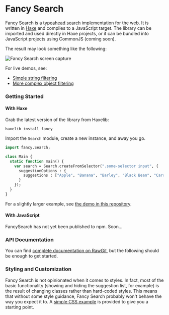 # Fancy Search

Fancy Search is a [typeahead search](https://en.wikipedia.org/wiki/Incremental_search) implementation for the web. It is written in [Haxe](http://haxe.org/) and compiles to a JavaScript target. The library can be imported and used directly in Haxe projects, or it can be bundled into JavaScript projects using CommonJS (coming soon).

The result may look something like the following:

![Fancy Search screen capture](https://cloud.githubusercontent.com/assets/1105543/10721933/85faa584-7b70-11e5-8407-3b451bacdb9d.gif)

For live demos, see:

- [Simple string filtering](https://rawgit.com/mlms13/FancySearch/master/demo/00.string-list/www/index.html)
- [More complex object filtering](https://rawgit.com/mlms13/FancySearch/master/demo/01.search-objects/www/index.html)

### Getting Started

#### With Haxe

Grab the latest version of the library from Haxelib:

```
haxelib install fancy
```

Import the `Search` module, create a new instance, and away you go.

```haxe
import fancy.Search;

class Main {
  static function main() {
    var search = Search.createFromSelector(".some-selector input", {
      suggestionOptions : {
        suggestions : ["Apple", "Banana", "Barley", "Black Bean", "Carrot", "Corn"]
      }
    });
  }
}
```

For a slightly larger example, see [the demo in this repository](https://github.com/mlms13/FancySearch/blob/master/demo/00.string-list/src/Main.hx).

#### With JavaScript

FancySearch has not yet been published to npm. Soon...

### API Documentation

You can find [complete documentation on RawGit](https://rawgit.com/mlms13/FancySearch/master/docs/pages/fancy/Search.html), but the following should be enough to get started.

### Styling and Customization

Fancy Search is not opinionated when it comes to styles. In fact, most of the basic functionality (showing and hiding the suggestion list, for example) is the result of changing classes rather than hard-coded styles. This means that without some style guidance, Fancy Search probably won't behave the way you expect it to. A [simple CSS example](https://github.com/mlms13/FancySearch/blob/master/bin/basic.css) is provided to give you a starting point.
